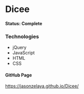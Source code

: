 # Dicee

#### Status: Complete

### Technologies
* jQuery
* JavaScript
* HTML
* CSS

#### GitHub Page
https://jasonzelaya.github.io/Dicee/
